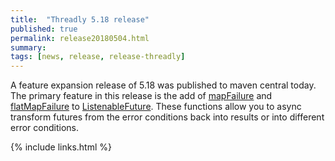 ```yaml
---
title:  "Threadly 5.18 release"
published: true
permalink: release20180504.html
summary: 
tags: [news, release, release-threadly]
---
```


A feature expansion release of 5.18 was published to maven central today.  The primary feature in this release is the add of <a href="javadocs/5.18/org/threadly/concurrent/future/ListenableFuture.html#mapFailure-java.lang.Class-java.util.function.Function-">mapFailure</a> and <a href="javadocs/5.18/org/threadly/concurrent/future/ListenableFuture.html#mapFailure-java.lang.Class-java.util.function.Function-">flatMapFailure</a> to <a href="javadocs/5.18/org/threadly/concurrent/future/ListenableFuture.html">ListenableFuture</a>.  These functions allow you to async transform futures from the error conditions back into results or into different error conditions.

{% include links.html %}
